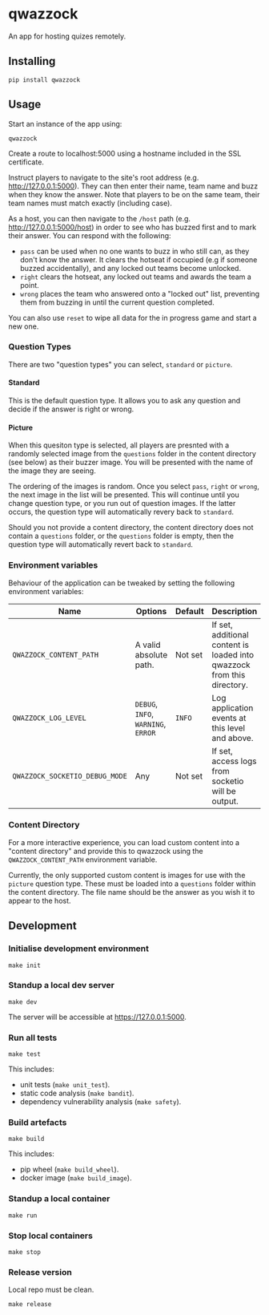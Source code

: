 
# qwazzock

An app for hosting quizes remotely.

## Installing

`pip install qwazzock`

## Usage

Start an instance of the app using:

`qwazzock`

Create a route to localhost:5000 using a hostname included in the SSL certificate.

Instruct players to navigate to the site's root address (e.g. http://127.0.0.1:5000). They can then enter their name, team name and buzz when they know the answer. Note that players to be on the same team, their team names must match exactly (including case). 

As a host, you can then navigate to the `/host` path (e.g. http://127.0.0.1:5000/host) in order to see who has buzzed first and to mark their answer. You can respond with the following:

- `pass` can be used when no one wants to buzz in who still can, as they don't know the answer. It clears the hotseat if occupied (e.g if someone buzzed accidentally), and any locked out teams become unlocked.
- `right` clears the hotseat, any locked out teams and awards the team a point.
- `wrong` places the team who answered onto a "locked out" list, preventing them from buzzing in until the current question completed.

You can also use `reset` to wipe all data for the in progress game and start a new one.

### Question Types

There are two "question types" you can select, `standard` or `picture`.

#### Standard

This is the default question type. It allows you to ask any question and decide if the answer is right or wrong.

#### Picture

When this quesiton type is selected, all players are presnted with a randomly selected image from the `questions` folder in the content directory (see below) as their buzzer image. You will be presented with the name of the image they are seeing.

The ordering of the images is random. Once you select `pass`, `right` or `wrong`, the next image in the list will be presented. This will continue until you change question type, or you run out of question images. If the latter occurs, the question type will automatically revery back to `standard`.

Should you not provide a content directory, the content directory does not contain a `questions` folder, or the `questions` folder is empty, then the question type will automatically revert back to `standard`.

### Environment variables

Behaviour of the application can be tweaked by setting the following environment variables:

|Name|Options|Default|Description|
|-|-|-|-|
|`QWAZZOCK_CONTENT_PATH`|A valid absolute path.|Not set|If set, additional content is loaded into qwazzock from this directory.|
|`QWAZZOCK_LOG_LEVEL`|`DEBUG`, `INFO`, `WARNING`, `ERROR`|`INFO`|Log application events at this level and above.|
|`QWAZZOCK_SOCKETIO_DEBUG_MODE`|Any|Not set|If set, access logs from socketio will be output.|

### Content Directory

For a more interactive experience, you can load custom content into a "content directory" and provide this to qwazzock using the `QWAZZOCK_CONTENT_PATH` environment variable.

Currently, the only supported custom content is images for use with the `picture` question type. These must be loaded into a `questions` folder within the content directory. The file name should be the answer as you wish it to appear to the host.

## Development

### Initialise development environment

`make init`

### Standup a local dev server

`make dev`

The server will be accessible at https://127.0.0.1:5000.

### Run all tests

`make test`

This includes:

- unit tests (`make unit_test`).
- static code analysis (`make bandit`).
- dependency vulnerability analysis (`make safety`).

### Build artefacts

`make build`

This includes:

- pip wheel (`make build_wheel`).
- docker image (`make build_image`).

### Standup a local container

`make run`

### Stop local containers

`make stop`

### Release version

Local repo must be clean.

`make release`

